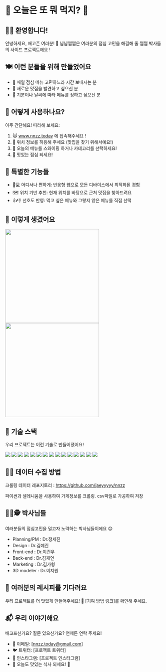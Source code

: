 # 🍱 오늘은 또 뭐 먹지? 🍱
## 🌈✨ 환영합니다!
안녕하세요, 배고픈 여러분! 🤗 냠냠쩝쩝은 여러분의 점심 고민을 해결해 줄 쩝쩝 박사들의 사이드 프로젝트에요 !

## 🍽️ 이런 분들을 위해 만들었어요
- 🤔 매일 점심 메뉴 고민하느라 시간 보내시는 분
- 🍛 새로운 맛집을 발견하고 싶으신 분
- 🎲 기분이나 날씨에 따라 메뉴를 정하고 싶으신 분
  
## 🚀 어떻게 사용하나요?
아주 간단해요! 따라해 보세요:

1. 🐱 www.nnzz.today 에 접속해주세요 !
2. 🐶 위치 정보를 허용해 주세요 (맛집을 찾기 위해서예요!)
3. 🐰 오늘의 메뉴를 스와이핑 하거나 카테고리를 선택하세요!
4. 🎉 맛있는 점심 되세요!
   
## 🌟 특별한 기능들
- 📱💻 어디서나 편하게: 반응형 웹으로 모든 디바이스에서 최적화된 경험
- 🗺️ 위치 기반 추천: 현재 위치를 바탕으로 근처 맛집을 찾아드려요
- 👍👎 선호도 반영: 먹고 싶은 메뉴와 그렇지 않은 메뉴를 직접 선택
  
## 📸 이렇게 생겼어요
<img src="https://github.com/user-attachments/assets/61341708-9cd9-4840-bcd4-1ba2ab544483" width="300px">
<img src="https://github.com/user-attachments/assets/ef31fe6e-b237-4b91-a07a-90f76d95faf4" width="300px">


## 🔧 기술 스택
우리 프로젝트는 이런 기술로 만들어졌어요!
<div align=left>
  <img src="https://img.shields.io/badge/java 17-3670A0?style=for-the-badge&logo=&logoColor=ffdd54" />
  <img src="https://img.shields.io/badge/springboot 3.3.4-6DB33F.svg?style=for-the-badge&logo=springboot&logoColor=white" />
  <img src="https://img.shields.io/badge/spring security-6DB33F.svg?style=for-the-badge&logo=spring&logoColor=white" />
  <img src="https://img.shields.io/badge/mybatis-FF9E0F.svg?style=for-the-badge&logo=&logoColor=white" />
  <img src="https://img.shields.io/badge/spring scheduler-6DB33F.svg?style=for-the-badge&logo=spring&logoColor=white" />
  <img src="https://img.shields.io/badge/gradle-02303A?style=for-the-badge&logo=gradle&logoColor=white">
  <img src="https://img.shields.io/badge/postgresql-4169E1?style=for-the-badge&logo=postgresql&logoColor=white">
  
  <img src="https://img.shields.io/badge/python-3776AB?style=for-the-badge&logo=python&logoColor=white">
  <img src="https://img.shields.io/badge/selenium-43B02A?style=for-the-badge&logo=selenium&logoColor=white">
  <img src="https://img.shields.io/badge/swagger-85EA2D?style=for-the-badge&logo=swagger&logoColor=white">
  <img src="https://img.shields.io/badge/amazon ec2-FF9900?style=for-the-badge&logo=amazonec2&logoColor=white">
  <img src="https://img.shields.io/badge/amazon rds-527FFF?style=for-the-badge&logo=amazonrds&logoColor=white">
  <img src="https://img.shields.io/badge/caddy-1F88C0?style=for-the-badge&logo=caddy&logoColor=white">
  <img src="https://img.shields.io/badge/slack-4A154B?style=for-the-badge&logo=slack&logoColor=white">
  <img src="https://img.shields.io/badge/notion-000000?style=for-the-badge&logo=notion&logoColor=white">
</div>


## 👩‍💻 데이터 수집 방법
크롤링 데이터 레포지토리 : https://github.com/jaeyyyyy/nnzz

파이썬과 셀레니움을 사용하여 가게정보를 크롤링. csv파일로 가공하여 저장

## 🕵️‍♀️🕵️ 박사님들
여러분들의 점심고민을 덜고자 노력하는 박사님들이에요 😊

- Planning/PM : Dr.정세진
- Design : Dr.김예린
- Front-end : Dr.이건우
- Back-end : Dr.김재연
- Marketing : Dr.김가형
- 3D modeler : Dr.이지원
  
## 🍳 여러분의 레시피를 기다려요
우리 프로젝트를 더 맛있게 만들어주세요! 🤗 [기여 방법 링크]를 확인해 주세요.

## 📬 우리 이야기해요
배고프신가요? 질문 있으신가요? 언제든 연락 주세요!

- 📧 이메일: [nnzz.today@gmail.com]
- 🐦 트위터: [프로젝트 트위터]
- 📸 인스타그램: [프로젝트 인스타그램]
- 🍕 오늘도 맛있는 식사 되세요! 🌮

